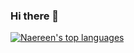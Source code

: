 ### Hi there 👋
[![Naereen's top languages](https://github-readme-stats.vercel.app/api/top-langs/?username=RexSanos&theme=blue-green)](https://github.com/anuraghazra/github-readme-stats)
<!--
**RexSanos/RexSanos** is a ✨ _special_ ✨ repository because its `README.md` (this file) appears on your GitHub profile.

Here are some ideas to get you started:

- 🔭 I’m currently working on ...
- 🌱 I’m currently learning ...
- 👯 I’m looking to collaborate on ...
- 🤔 I’m looking for help with ...
- 💬 Ask me about ...
- 📫 How to reach me: ...
- 😄 Pronouns: ...
- ⚡ Fun fact: ...
-->

